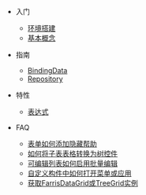 * 入门
  * [环境搭建](/quick-start)
  * [基本概念](/concept)

* 指南
  * [BindingData](/guide/binding-data)
  * [Repository](/guide/repository)
  
* 特性
  * [表达式](/expression)

* FAQ
  * [表单如何添加隐藏帮助](/faq/how-to-add-hide-help)
  * [如何将子表表格转换为树控件](/faq/how-to-convert-sub-grid-to-tree)
  * [可编辑列表如何启用批量编辑](/faq/how-to-enable-batch-edit)
  * [自定义构件中如何打开菜单或应用](/faq/navigation)
  * [获取FarrisDataGrid或TreeGrid实例](/faq/how-to-get-control-ref)